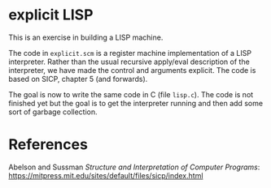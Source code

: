 # explicit LISP

This is an exercise in building a LISP machine.

The code in `explicit.scm` is a register machine implementation
of a LISP interpreter. Rather than the usual recursive apply/eval
description of the interpreter, we have made the control and
arguments explicit.  The code is based on SICP, chapter 5 (and forwards).

The goal is now to write the same code in C (file `lisp.c`).
The code is not finished yet but the goal is to get the interpreter
running and then add some sort of garbage collection.

# References

Abelson and Sussman *Structure and Interpretation of Computer Programs*:
<br>
https://mitpress.mit.edu/sites/default/files/sicp/index.html



